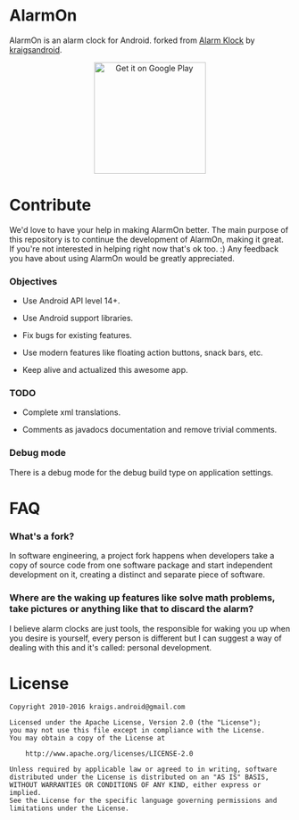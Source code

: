 # AlarmOn

AlarmOn is an alarm clock for Android. forked from
[Alarm Klock](https://code.google.com/p/kraigsandroid/) by
[kraigsandroid](https://github.com/kraigs-android).

<p align="center">
  <a href="https://play.google.com/store/apps/details?id=io.github.carlorodriguez.alarmon">
    <img width="200" src="https://play.google.com/intl/en_us/badges/images/apps/en-play-badge.png" alt="Get it on Google Play" />
  </a>
</p>

# Contribute

We'd love to have your help in making AlarmOn better. The main purpose
of this repository is to continue the development of AlarmOn, making
it great. If you're not interested in helping right now that's ok
too. :) Any feedback you have about using AlarmOn would be greatly
appreciated.

### Objectives

* Use Android API level 14+.

* Use Android support libraries.

* Fix bugs for existing features.

* Use modern features like floating action buttons, snack bars, etc.

* Keep alive and actualized this awesome app.

### TODO

* Complete xml translations.

* Comments as javadocs documentation and remove trivial comments.

### Debug mode

There is a debug mode for the debug build type on application
settings.

# FAQ

### What's a fork?

In software engineering, a project fork happens when developers take a
copy of source code from one software package and start independent
development on it, creating a distinct and separate piece of software.

### Where are the waking up features like solve math problems, take pictures or anything like that to discard the alarm?

I believe alarm clocks are just tools, the responsible for waking you
up when you desire is yourself, every person is different but I can
suggest a way of dealing with this and it's called: personal
development.

# License

```
Copyright 2010-2016 kraigs.android@gmail.com

Licensed under the Apache License, Version 2.0 (the "License");
you may not use this file except in compliance with the License.
You may obtain a copy of the License at

    http://www.apache.org/licenses/LICENSE-2.0

Unless required by applicable law or agreed to in writing, software
distributed under the License is distributed on an "AS IS" BASIS,
WITHOUT WARRANTIES OR CONDITIONS OF ANY KIND, either express or implied.
See the License for the specific language governing permissions and
limitations under the License.
```
